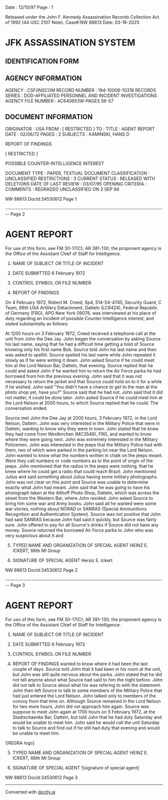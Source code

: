 Date : 12/10/97
Page : 1

Released under the John F. Kennedy
Assassination Records Collection Act of
1992 (44 USC 2107 Note). Case#:NW
88613 Date: 03-18-2025

# JFK ASSASSINATION SYSTEM
## IDENTIFICATION FORM

## AGENCY INFORMATION

AGENCY : CSF/INSCOM
RECORD NUMBER : 194-10006-10318
RECORDS SERIES : DOD-AFFILIATED PERSONNEL AND INCIDENT INVESTIGATIONS
AGENCY FILE NUMBER : AC640653W-PAGES 56-57

## DOCUMENT INFORMATION

ORIGINATOR : USA
FROM : [ RESTRICTED ]
TO :
TITLE : AGENT REPORT
DATE : 02/06/72
PAGES : 2
SUBJECTS : KAMINSKI, HANS D

REPORT OF FINDINGS

[ RESTRICTED ]

POSSIBLE COUNTER-INTELLIGENCE INTEREST

DOCUMENT TYPE : PAPER, TEXTUAL DOCUMENT
CLASSIFICATION : UNCLASSIFIED
RESTRICTIONS : 3
CURRENT STATUS : RELEASED WITH DELETIONS
DATE OF LAST REVIEW : 03/07/95
OPENING CRITERIA :
COMMENTS : REGRADED UNCLASSIFIED ON 2 SEP 94

NW 88613 Docld:34530612 Page 1


-------------------------------------------------------------------------------- Page 2

# AGENT REPORT
For use of this form, see FM 30-17(C); AR 381-130; the proponent agency is the Office of the Assistant Chief of Staff for Intelligence.

1. NAME OF SUBJECT OR TITLE OF INCIDENT
2. DATE SUBMITTED
   6 February 1972
3. CONTROL SYMBOL OR FILE NUMBER

4. REPORT OF FINDINGS

On 4 February 1972, Robert M. Creed, Sp4, 514-54-4745, Security Guard, C Team, 66th USA Artillery Detachment, Datteln (LC8424), Federal Republic of Germany (FRG), APO New York 09078, was interviewed at his place of duty regarding an incident of possible Counter-Intelligence interest, and stated substantially as follows:

At 1200 hours on 3 February 1972, Creed received a telephone call at the unit from John the Dee Jay. John began the conversation by asking Source his last name, saying that he had a difficult time getting a hold of Source knowing only his first name Bob. Source told John his last name and then was asked to spelliit. Source spelled his last name while John repeated it slowly as if he were writing it down. John asked Source if he could meet him at the Lord Nelson Bar, Datteln, that evening. Source replied that he could and asked John if he wanted him to return the Air Force parka he had borrowed from him the previous evening. John said that it was not necessary to return the jacket and that Source could hold on to it for a while if he wished. John said "You didn't have a chance to get to the man at the photo shop yet, have you?" Source said that he had not. John said that it did not matter, it could be done later. John asked Source if he could meet him at the Lord Nelson at 2000 hours, to which Source replied that he could. The conversation ended.

Source met John the Dee Jay at 2000 hours, 3 February 1972, in the Lord Nelson, Datteln. John was very interested in the Military Police that were in Datteln, wanting to know why they were in town. John stated that he knew they had come from Westkirchen (MC3549), FRG, and wanted to know where they were going next. John was extremely interested in the Military Policemen. John was interested in the jeeps that the Military Police had with them, two of which were parked in the parking lot near the Lord Nelson. John wanted to know what the numbers written in chalk on the jeeps meant. Were they call numbers or code numbers as to the point of origin of the jeeps. John mentioned that the radios in the jeeps were nothing, that he knew where he could get a radio that could reach Brazil. John mentioned Julius and said something about Julius having some military photographs. John was not clear on this point and Source was unable to determine exactly what John had meant. John said that he was going to have his photograph taken at the Althoff Photo Shop, Datteln, which was acress the street from the Western Bar, where John resided. John asked Source to bring him some war and Army books. John said all he wanted were some war stories, nothing about NORAD or SANRAS (Special Ammunitions Recognition and Authentication System). Source was not positive that John had said SANRAS because John had said it quickly, but Source was fairly sure. John offered to pay for all Source's drinks if Source did not have any money. Source returned the borrowed Air Force parka to John who was very suspicious about it and

5. TYPED NAME AND ORGANIZATION OF SPECIAL AGENT
   HEINZ E. ICKERT, 66th MI Group

6. SIGNATURE OF SPECIAL AGENT
   Hersiz E. Ickert

NW 88613 Docld:34530612 Page 2


-------------------------------------------------------------------------------- Page 3

# AGENT REPORT
For uso of this form, see FM 30-17(C); AR 381-130; the proponent agency is the Office of the Assistant Chief of Staff for Intelligence.

1. NAME OF SUBJECT OR TITLE OF INCIDENT

2. DATE SUBMITTED
   6 February 1972

3. CONTROL SYMBOL OR FILE NUMBER

4. REPORT OF FINDINGS
   wanted to know where it had been the last couple of days. Source told John that it had been in his room at the unit, but John was still quite nervous about the parka. John stated that he did not tell anyone about what Source had said to him the night before. John did not talk to Source about what his was refering to with the statement. John then left Source to talk to some members of the Military Police that had just entered the Lord Nelson. John talked only to members of the convoy from that time on. Although Source remained in the Lord Nelson for two more hours, John did not approach him again. Source was suppose to meet John again at 1700 hours on 5 February 1972, at the Stadtschaenke Bar, Datteln, but told John that he had duty Saturday and would be unable to meet him. John said he would call the unit Saturday to talk to Source and find out if he still had duty that evening and would be unable to meet him.

![REGRA logo]

5. TYPED NAME AND ORGANIZATION OF SPECIAL AGENT
   HEINZ E. ICKERT, 66th MI Group

6. SIGNATURE OF SPECIAL AGENT
   ![signature of special agent]

NW 88613 Docld:34530612 Page 3


---
Converted with [doctly.ai](https://doctly.ai)